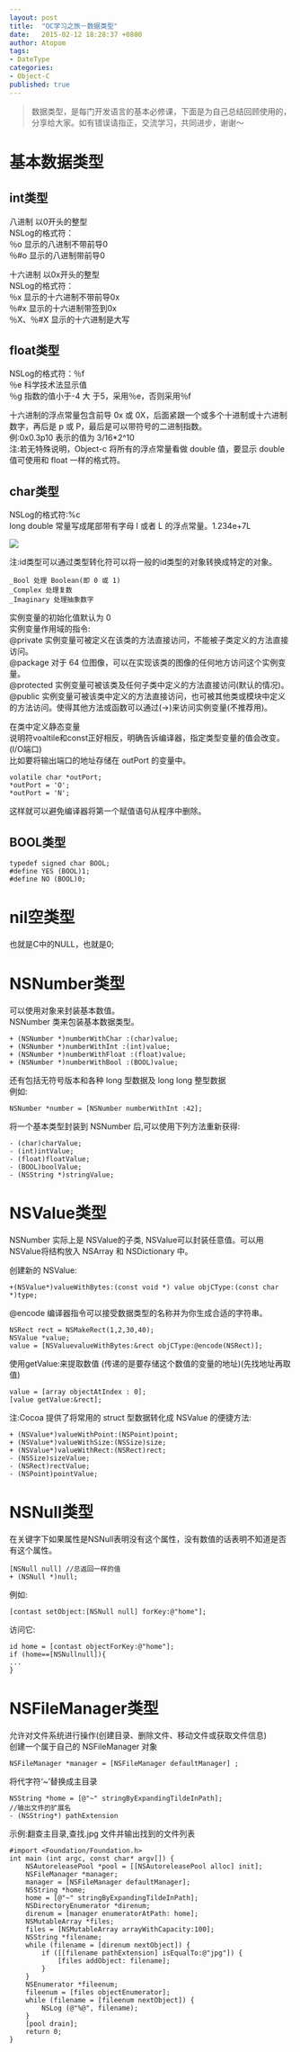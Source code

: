 ```yaml
---
layout: post
title:  "OC学习之旅－数据类型"
date:   2015-02-12 18:28:37 +0800
author: Atopom
tags:
- DateType
categories:
- Object-C
published: true
---
```


> 数据类型，是每门开发语言的基本必修课，下面是为自己总结回顾使用的，分享给大家。如有错误请指正，交流学习，共同进步，谢谢～

# 基本数据类型

## int类型
八进制 以0开头的整型  
NSLog的格式符：  
％o 显示的八进制不带前导0  
％#o 显示的八进制带前导0  

十六进制 以0x开头的整型  
NSLog的格式符：  
％x 显示的十六进制不带前导0x  
％#x 显示的十六进制带签到0x  
％X、％#X 显示的十六进制是大写  

## float类型
NSLog的格式符：％f  
％e 科学技术法显示值  
％g 指数的值小于-4 大 于5，采用％e，否则采用％f  

十六进制的浮点常量包含前导 0x 或 0X，后面紧跟一个或多个十进制或十六进制数字，再后是 p 或 P，最后是可以带符号的二进制指数。  
例:0x0.3p10 表示的值为 3/16*2^10  
注:若无特殊说明，Object-c 将所有的浮点常量看做 double 值，要显示 double 值可使用和 float 一样的格式符。  

## char类型
NSLog的格式符:%c  
long double 常量写成尾部带有字母 l 或者 L 的浮点常量。1.234e+7L  

![](/images/OC/OC-Int-NSLog-Format-Character.png)

注:id类型可以通过类型转化符可以将一般的id类型的对象转换成特定的对象。  

```
_Bool 处理 Boolean(即 0 或 1)  
_Complex 处理复数  
_Imaginary 处理抽象数字  
```

实例变量的初始化值默认为 0  
实例变量作用域的指令:  
@private 实例变量可被定义在该类的方法直接访问，不能被子类定义的方法直接访问。  
@package 对于 64 位图像，可以在实现该类的图像的任何地方访问这个实例变量。  
@protected 实例变量可被该类及任何子类中定义的方法直接访问(默认的情况)。  
@public 实例变量可被该类中定义的方法直接访问，也可被其他类或模块中定义的方法访问。使得其他方法或函数可以通过(->)来访问实例变量(不推荐用)。  

在类中定义静态变量  
说明符voaltile和const正好相反，明确告诉编译器，指定类型变量的值会改变。(I/O端口)  
比如要将输出端口的地址存储在 outPort 的变量中。  

```
volatile char *outPort;  
*outPort = 'O';  
*outPort = 'N';  
```

这样就可以避免编译器将第一个赋值语句从程序中删除。  

## BOOL类型

```
typedef signed char BOOL;
#define YES (BOOL)1;
#define NO (BOOL)0;
```

# nil空类型
也就是C中的NULL，也就是0;  

# NSNumber类型
可以使用对象来封装基本数值。  
NSNumber 类来包装基本数据类型。  

```
+ (NSNumber *)numberWithChar :(char)value;
+ (NSNumber *)numberWithInt :(int)value;
+ (NSNumber *)numberWithFloat :(float)value;
+ (NSNumber *)numberWithBool :(BOOL)value;
```

还有包括无符号版本和各种 long 型数据及 long long 整型数据  
例如:  

```
NSNumber *number = [NSNumber numberWithInt :42];
```

将一个基本类型封装到 NSNumber 后,可以使用下列方法重新获得:  

```
- (char)charValue;
- (int)intValue;
- (float)floatValue;
- (BOOL)boolValue;
- (NSString *)stringValue;
```

# NSValue类型
NSNumber 实际上是 NSValue的子类, NSValue可以封装任意值。可以用NSValue将结构放入 NSArray 和 NSDictionary 中。  

创建新的 NSValue:  

```
+(NSValue*)valueWithBytes:(const void *) value objCType:(const char *)type;
```

@encode 编译器指令可以接受数据类型的名称并为你生成合适的字符串。  

```
NSRect rect = NSMakeRect(1,2,30,40);
NSValue *value;
value = [NSValuevalueWithBytes:&rect objCType:@encode(NSRect)];
```

使用getValue:来提取数值 (传递的是要存储这个数值的变量的地址)(先找地址再取值)  

```
value = [array objectAtIndex : 0];
[value getValue:&rect];
```

注:Cocoa 提供了将常用的 struct 型数据转化成 NSValue 的便捷方法:  

```
+ (NSValue*)valueWithPoint:(NSPoint)point;
+ (NSValue*)valueWithSize:(NSSize)size;
+ (NSValue*)valueWithRect:(NSRect)rect;
- (NSSize)sizeValue;
- (NSRect)rectValue;
- (NSPoint)pointValue;
```

# NSNull类型
在关键字下如果属性是NSNull表明没有这个属性，没有数值的话表明不知道是否有这个属性。  

```
[NSNull null] //总返回一样的值
+ (NSNull *)null;
```

例如:  

```
[contast setObject:[NSNull null] forKey:@"home"];
```

访问它:  

```
id home = [contast objectForKey:@"home"];
if (home==[NSNullnull]){
...
}
```

# NSFileManager类型
允许对文件系统进行操作(创建目录、删除文件、移动文件或获取文件信息)  
创建一个属于自己的 NSFileManager 对象  

```
NSFileManager *manager = [NSFileManager defaultManager] ;
```

将代字符‘~’替换成主目录  

```
NSString *home = [@"~" stringByExpandingTildeInPath];
//输出文件的扩展名
- (NSString*) pathExtension
```

示例:翻查主目录,查找.jpg 文件并输出找到的文件列表  

```
#import <Foundation/Foundation.h>
int main (int argc, const char* argv[]) {
	NSAutoreleasePool *pool = [[NSAutoreleasePool alloc] init];
	NSFileManager *manager;
	manager = [NSFileManager defaultManager];
	NSString *home;
	home = [@"~" stringByExpandingTildeInPath];
	NSDirectoryEnumerator *direnum;
	direnum = [manager enumeratorAtPath: home];
	NSMutableArray *files;
	files = [NSMutableArray arrayWithCapacity:100];
	NSString *filename;
	while (filename = [direnum nextObject]) {
		if ([[filename pathExtension] isEqualTo:@"jpg"]) {
			[files addObject: filename];
		}
	}
	NSEnumerator *fileenum;
	fileenum = [files objectEnumerator];
	while (filename = [fileenum nextObject]) {
		NSLog (@"%@", filename);
	}
	[pool drain];
	return 0;
}
```
